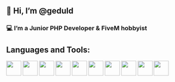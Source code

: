 <h2>👋 Hi, I’m @geduld </h2>

<h3> 💻 I’m a Junior PHP Developer & FiveM hobbyist </h3>

<h2> Languages and Tools: </h2>
<p>
<img src="https://cdn.jsdelivr.net/gh/devicons/devicon/icons/html5/html5-original.svg" width="40" height="40" style="max-width: 100%;">        
<img src="https://cdn.jsdelivr.net/gh/devicons/devicon/icons/css3/css3-original.svg" width="40" height="40" style="max-width: 100%;">
<img src="https://cdn.jsdelivr.net/gh/devicons/devicon/icons/tailwindcss/tailwindcss-original-wordmark.svg" width="40" height="40" style="max-width: 100%;">
<img src="https://cdn.jsdelivr.net/gh/devicons/devicon/icons/javascript/javascript-original.svg" width="40" height="40" style="max-width: 100%;">
<img src="https://cdn.jsdelivr.net/gh/devicons/devicon/icons/jquery/jquery-original-wordmark.svg" width="40" height="40" style="max-width: 100%;">
<img src="https://cdn.jsdelivr.net/gh/devicons/devicon/icons/lua/lua-original-wordmark.svg" width="40" height="40" style="max-width: 100%;">
<img src="https://cdn.jsdelivr.net/gh/devicons/devicon/icons/php/php-plain.svg" width="40" height="40" style="max-width: 100%;">
<img src="https://cdn.jsdelivr.net/gh/devicons/devicon/icons/mysql/mysql-original.svg" width="40" height="40" style="max-width: 100%;">
<img src="https://cdn.jsdelivr.net/gh/devicons/devicon/icons/laravel/laravel-plain.svg" width="40" height="40" style="max-width: 100%;">
<img src="https://cdn.jsdelivr.net/gh/devicons/devicon/icons/git/git-original.svg" width="40" height="40" style="max-width: 100%;">
</p>

   
          
            
          
          



